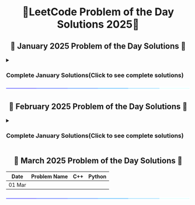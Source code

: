 <h1 align = 'center'>🚀LeetCode Problem of the Day Solutions 2025🧠</h1>

<div>
  <h2 align = 'center'>📅 January 2025 Problem of the Day Solutions 📅</h2>
  <details>
    <summary> <h3>Complete January Solutions(Click to see complete solutions)</h3></summary>
  <div align = 'center'>
  
  | Date    | Problem Name              | C++      | Python   |
  |---------|---------------------------|----------|----------|
  | 01 Jan  | Maximum Score After Splitting A String  | [Solution](https://github.com/prakharmishra2002/Leet-Code-POTD/blob/main/January%202025/01.cpp) | [Solution](https://github.com/prakharmishra2002/Leet-Code-POTD/blob/main/January%202025/01.py) |
  | 02 Jan  | Count Vowel Strings in Ranges  | [Solution](https://github.com/prakharmishra2002/Leet-Code-POTD/blob/main/January%202025/02.cpp) | [Solution](https://github.com/prakharmishra2002/Leet-Code-POTD/blob/main/January%202025/02.py) |
  | 03 Jan  | Number Of Ways To Split Array  | [Solution](https://github.com/prakharmishra2002/Leet-Code-POTD/blob/main/January%202025/03.cpp) | [Solution](https://github.com/prakharmishra2002/Leet-Code-POTD/blob/main/January%202025/03.py) |
  | 04 Jan  | Unique Length-3 Palindromic Subsequences  | [Solution](https://github.com/prakharmishra2002/Leet-Code-POTD/blob/main/January%202025/04.cpp) | [Solution](https://github.com/prakharmishra2002/Leet-Code-POTD/blob/main/January%202025/04.py) |
  | 05 Jan  | Shifting Letters II  | [Solution](https://github.com/prakharmishra2002/Leet-Code-POTD/blob/main/January%202025/05.cpp) | [Solution](https://github.com/prakharmishra2002/Leet-Code-POTD/blob/main/January%202025/05.py) |
  | 06 Jan  | Minimum Number of Operations to Move All Balls to Each Box  | [Solution](https://github.com/prakharmishra2002/Leet-Code-POTD/blob/main/January%202025/06.cpp) | [Solution](https://github.com/prakharmishra2002/Leet-Code-POTD/blob/main/January%202025/06.py) |
  | 07 Jan  | String Matching in an Array  | [Solution](https://github.com/prakharmishra2002/Leet-Code-POTD/blob/main/January%202025/07.cpp) | [Solution](https://github.com/prakharmishra2002/Leet-Code-POTD/blob/main/January%202025/07.py) |
  | 08 Jan  | Count Prefix and Suffix Pairs I  | [Solution](https://github.com/prakharmishra2002/Leet-Code-POTD/blob/main/January%202025/08.cpp) | [Solution](https://github.com/prakharmishra2002/Leet-Code-POTD/blob/main/January%202025/08.py) |
  | 09 Jan  | Counting Words With a Given Prefix  | [Solution](https://github.com/prakharmishra2002/Leet-Code-POTD/blob/main/January%202025/09.cpp) | [Solution](https://github.com/prakharmishra2002/Leet-Code-POTD/blob/main/January%202025/09.py) |
  | 10 Jan  | Word Subsets  | [Solution](https://github.com/prakharmishra2002/Leet-Code-POTD/blob/main/January%202025/10.cpp) | [Solution](https://github.com/prakharmishra2002/Leet-Code-POTD/blob/main/January%202025/10.py) |
  | 11 Jan  | Construct K Palindrome Strings  | [Solution](https://github.com/prakharmishra2002/Leet-Code-POTD/blob/main/January%202025/11.cpp) | [Solution](https://github.com/prakharmishra2002/Leet-Code-POTD/blob/main/January%202025/11.py) |
  | 13 Jan  | Minimum Length of String After Operations  | [Solution](https://github.com/prakharmishra2002/Leet-Code-POTD/blob/main/January%202025/13.cpp) | [Solution](https://github.com/prakharmishra2002/Leet-Code-POTD/blob/main/January%202025/13.py) |
  | 15 Jan  | Minimize XOR  | [Solution](https://github.com/prakharmishra2002/Leet-Code-POTD/blob/main/January%202025/15.cpp) | [Solution](https://github.com/prakharmishra2002/Leet-Code-POTD/blob/main/January%202025/15.py) |
  | 16 Jan  | Bitwise XOR of All Pairings  | [Solution](https://github.com/prakharmishra2002/Leet-Code-POTD/blob/main/January%202025/16.cpp) | [Solution](https://github.com/prakharmishra2002/Leet-Code-POTD/blob/main/January%202025/16.py) |
  | 17 Jan  | Neighboring Bitwise XOR | [Solution](https://github.com/prakharmishra2002/Leet-Code-POTD/blob/main/January%202025/17.cpp) | [Solution](https://github.com/prakharmishra2002/Leet-Code-POTD/blob/main/January%202025/17.py) |
  | 18 Jan  | Minimum Cost to Make at Least One Valid Path in a Grid | [Solution](https://github.com/prakharmishra2002/Leet-Code-POTD/blob/main/January%202025/18.cpp) | [Solution](https://github.com/prakharmishra2002/Leet-Code-POTD/blob/main/January%202025/18.py) |
  | 19 Jan  | Trapping Rain Water II | [Solution](https://github.com/prakharmishra2002/Leet-Code-POTD/blob/main/January%202025/19.cpp) | [Solution](https://github.com/prakharmishra2002/Leet-Code-POTD/blob/main/January%202025/19.py) |
  | 20 Jan  | First Completely Painted Row or Column | [Solution](https://github.com/prakharmishra2002/Leet-Code-POTD/blob/main/January%202025/20.cpp) | [Solution](https://github.com/prakharmishra2002/Leet-Code-POTD/blob/main/January%202025/20.py) |
  | 21 Jan  | Grid Game | [Solution](https://github.com/prakharmishra2002/Leet-Code-POTD/blob/main/January%202025/21.cpp) | [Solution](https://github.com/prakharmishra2002/Leet-Code-POTD/blob/main/January%202025/21.py) |
  | 22 Jan  | Map of Highest Peak | [Solution](https://github.com/prakharmishra2002/Leet-Code-POTD/blob/main/January%202025/22.cpp) | [Solution](https://github.com/prakharmishra2002/Leet-Code-POTD/blob/main/January%202025/22.py) |
  | 23 Jan  | Count Servers that Communicate | [Solution](https://github.com/prakharmishra2002/Leet-Code-POTD/blob/main/January%202025/23.cpp) | [Solution](https://github.com/prakharmishra2002/Leet-Code-POTD/blob/main/January%202025/23.py) |
  | 24 Jan  | Find Eventual Safe States | [Solution](https://github.com/prakharmishra2002/Leet-Code-POTD/blob/main/January%202025/24.cpp) | [Solution](https://github.com/prakharmishra2002/Leet-Code-POTD/blob/main/January%202025/24.py) |
  | 25 Jan  | Make Lexicographically Smallest Array by Swapping Elements | [Solution](https://github.com/prakharmishra2002/Leet-Code-POTD/blob/main/January%202025/25.cpp) | [Solution](https://github.com/prakharmishra2002/Leet-Code-POTD/blob/main/January%202025/25.py) |
  | 26 Jan  | Maximum Employees to Be Invited to a Meeting | [Solution](https://github.com/prakharmishra2002/Leet-Code-POTD/blob/main/January%202025/26.cpp) | [Solution](https://github.com/prakharmishra2002/Leet-Code-POTD/blob/main/January%202025/26.py) |
  | 27 Jan  | Course Schedule IV | [Solution](https://github.com/prakharmishra2002/Leet-Code-POTD/blob/main/January%202025/27.cpp) | [Solution](https://github.com/prakharmishra2002/Leet-Code-POTD/blob/main/January%202025/27.py) |
  | 28 Jan  | Maximum Number of Fish in a Grid | [Solution](https://github.com/prakharmishra2002/Leet-Code-POTD/blob/main/January%202025/28.cpp) | [Solution](https://github.com/prakharmishra2002/Leet-Code-POTD/blob/main/January%202025/28.py) |
  | 29 Jan  | Redundant Connection | [Solution](https://github.com/prakharmishra2002/Leet-Code-POTD/blob/main/January%202025/29.cpp) | [Solution](https://github.com/prakharmishra2002/Leet-Code-POTD/blob/main/January%202025/29.py) |
  | 30 Jan  | Divide Nodes Into the Maximum Number of Groups | [Solution](https://github.com/prakharmishra2002/Leet-Code-POTD/blob/main/January%202025/30.cpp) | [Solution](https://github.com/prakharmishra2002/Leet-Code-POTD/blob/main/January%202025/30.py) |
  | 31 Jan  | Making A Large Island | [Solution](https://github.com/prakharmishra2002/Leet-Code-POTD/blob/main/January%202025/31.cpp) | [Solution](https://github.com/prakharmishra2002/Leet-Code-POTD/blob/main/January%202025/31.py) |

  </div>
  </details>
  <img align="center" src="https://github.com/prakharmishra2002/Leet-Code-POTD-Solutions/blob/main/SparkleLine.gif" alt="Coding" height="10">
</div>


<div style="margin-top: 20px;">
  <h2 align = 'center'>📅 February 2025 Problem of the Day Solutions 📅</h2>
    <details>
    <summary> <h3>Complete January Solutions(Click to see complete solutions)</h3></summary>
      
  <div align = 'center'>
    
  | Date    | Problem Name              | C++      | Python   |
  |---------|---------------------------|----------|----------|
  | 01 Feb  | Special Array I | [Solution](https://github.com/prakharmishra2002/Leet-Code-POTD-Solutions/blob/main/Februrary%202025/01.cpp) | [Solution](https://github.com/prakharmishra2002/Leet-Code-POTD-Solutions/blob/main/Februrary%202025/01.py) |
  | 02 Feb  | Check if Array Is Sorted and Rotated | [Solution](https://github.com/prakharmishra2002/Leet-Code-POTD-Solutions/blob/main/Februrary%202025/02.cpp) | [Solution](https://github.com/prakharmishra2002/Leet-Code-POTD-Solutions/blob/main/Februrary%202025/02.py) |
  | 03 Feb  | Longest Strictly Increasing or Strictly Decreasing Subarray | [Solution](https://github.com/prakharmishra2002/Leet-Code-POTD-Solutions/blob/main/Februrary%202025/03.cpp) | [Solution](https://github.com/prakharmishra2002/Leet-Code-POTD-Solutions/blob/main/Februrary%202025/03.py) |
  | 04 Feb  | Maximum Ascending Subarray Sum | [Solution](https://github.com/prakharmishra2002/Leet-Code-POTD-Solutions/blob/main/Februrary%202025/04.cpp) | [Solution](https://github.com/prakharmishra2002/Leet-Code-POTD-Solutions/blob/main/Februrary%202025/04.py) |
  | 05 Feb  | Check if One String Swap Can Make Strings Equal | [Solution](https://github.com/prakharmishra2002/Leet-Code-POTD-Solutions/blob/main/Februrary%202025/05.cpp) | [Solution](https://github.com/prakharmishra2002/Leet-Code-POTD-Solutions/blob/main/Februrary%202025/05.py) |
  | 06 Feb  | Tuple with Same Product | [Solution](https://github.com/prakharmishra2002/Leet-Code-POTD-Solutions/blob/main/Februrary%202025/06.cpp) | [Solution](https://github.com/prakharmishra2002/Leet-Code-POTD-Solutions/blob/main/Februrary%202025/06.py) |
  | 07 Feb  | Find the Number of Distinct Colors Among the Balls | [Solution](https://github.com/prakharmishra2002/Leet-Code-POTD-Solutions/blob/main/Februrary%202025/07.cpp) | [Solution](https://github.com/prakharmishra2002/Leet-Code-POTD-Solutions/blob/main/Februrary%202025/07.py) |
  | 08 Feb  | Design a Number Container System | [Solution](https://github.com/prakharmishra2002/Leet-Code-POTD-Solutions/blob/main/Februrary%202025/08.cpp) | [Solution](https://github.com/prakharmishra2002/Leet-Code-POTD-Solutions/blob/main/Februrary%202025/08.py) |
  | 09 Feb  | Count Number of Bad Pairs | [Solution](https://github.com/prakharmishra2002/Leet-Code-POTD-Solutions/blob/main/Februrary%202025/09.cpp) | [Solution](https://github.com/prakharmishra2002/Leet-Code-POTD-Solutions/blob/main/Februrary%202025/09.py) |
  | 10 Feb  | Clear Digits | [Solution](https://github.com/prakharmishra2002/Leet-Code-POTD-Solutions/blob/main/Februrary%202025/10.cpp) | [Solution](https://github.com/prakharmishra2002/Leet-Code-POTD-Solutions/blob/main/Februrary%202025/10.py) |
  | 11 Feb  | Remove All Occurrences of a Substring | [Solution](https://github.com/prakharmishra2002/Leet-Code-POTD-Solutions/blob/main/Februrary%202025/11.cpp) | [Solution](https://github.com/prakharmishra2002/Leet-Code-POTD-Solutions/blob/main/Februrary%202025/11.py) |
  | 12 Feb  | Max Sum of a Pair With Equal Sum of Digits | [Solution](https://github.com/prakharmishra2002/Leet-Code-POTD-Solutions/blob/main/Februrary%202025/12.cpp) | [Solution](https://github.com/prakharmishra2002/Leet-Code-POTD-Solutions/blob/main/Februrary%202025/12.py) |
  | 13 Feb  | Minimum Operations to Exceed Threshold Value II | [Solution](https://github.com/prakharmishra2002/Leet-Code-POTD-Solutions/blob/main/Februrary%202025/13.cpp) | [Solution](https://github.com/prakharmishra2002/Leet-Code-POTD-Solutions/blob/main/Februrary%202025/13.py) |
  | 14 Feb  | Product of the Last K Numbers | [Solution](https://github.com/prakharmishra2002/Leet-Code-POTD-Solutions/blob/main/Februrary%202025/14.cpp) | [Solution](https://github.com/prakharmishra2002/Leet-Code-POTD-Solutions/blob/main/Februrary%202025/14.py) |
  | 15 Feb  | Find the Punishment Number of an Integer | [Solution](https://github.com/prakharmishra2002/Leet-Code-POTD-Solutions/blob/main/Februrary%202025/15.cpp) | [Solution](https://github.com/prakharmishra2002/Leet-Code-POTD-Solutions/blob/main/Februrary%202025/15.py) |
  | 16 Feb  | Construct the Lexicographically Largest Valid Sequence | [Solution](https://github.com/prakharmishra2002/Leet-Code-POTD-Solutions/blob/main/Februrary%202025/16.cpp) | [Solution](https://github.com/prakharmishra2002/Leet-Code-POTD-Solutions/blob/main/Februrary%202025/16.py) |
  | 18 Feb  | Construct Smallest Number From DI String | [Solution](https://github.com/prakharmishra2002/Leet-Code-POTD-Solutions/blob/main/Februrary%202025/18.cpp) | [Solution](https://github.com/prakharmishra2002/Leet-Code-POTD-Solutions/blob/main/Februrary%202025/18.py) |
  | 19 Feb | The k-th Lexicographical String of All Happy Strings of Length n | [Solution](https://github.com/prakharmishra2002/Leet-Code-POTD-Solutions/blob/main/Februrary%202025/19.cpp) | [Solution](https://github.com/prakharmishra2002/Leet-Code-POTD-Solutions/blob/main/Februrary%202025/19.py) |
  | 20 Feb | Find Unique Binary String | [Solution](https://github.com/prakharmishra2002/Leet-Code-POTD-Solutions/blob/main/Februrary%202025/20.cpp) | [Solution](https://github.com/prakharmishra2002/Leet-Code-POTD-Solutions/blob/main/Februrary%202025/20.py) |
  | 21 Feb | Find Elements in a Contaminated Binary Tree | [Solution](https://github.com/prakharmishra2002/Leet-Code-POTD-Solutions/blob/main/Februrary%202025/21.cpp) | [Solution](https://github.com/prakharmishra2002/Leet-Code-POTD-Solutions/blob/main/Februrary%202025/21.py) |
  | 22 Feb | Recover a Tree From Preorder Traversal | [Solution](https://github.com/prakharmishra2002/Leet-Code-POTD-Solutions/blob/main/Februrary%202025/22.cpp) | [Solution](https://github.com/prakharmishra2002/Leet-Code-POTD-Solutions/blob/main/Februrary%202025/22.py) |
  | 23 Feb | Construct Binary Tree from Preorder and Postorder Traversal | [Solution](https://github.com/prakharmishra2002/Leet-Code-POTD-Solutions/blob/main/Februrary%202025/23.cpp) | [Solution](https://github.com/prakharmishra2002/Leet-Code-POTD-Solutions/blob/main/Februrary%202025/23.py) |
  | 24 Feb | Most Profitable Path in a Tree | [Solution](https://github.com/prakharmishra2002/Leet-Code-POTD-Solutions/blob/main/Februrary%202025/24.cpp) | [Solution](https://github.com/prakharmishra2002/Leet-Code-POTD-Solutions/blob/main/Februrary%202025/24.py) |
  | 25 Feb | Number of Sub-arrays With Odd Sum | [Solution](https://github.com/prakharmishra2002/Leet-Code-POTD-Solutions/blob/main/Februrary%202025/25.cpp) | [Solution](https://github.com/prakharmishra2002/Leet-Code-POTD-Solutions/blob/main/Februrary%202025/25.py) |
  | 26 Feb | Maximum Absolute Sum of Any Subarray | [Solution](https://github.com/prakharmishra2002/Leet-Code-POTD-Solutions/blob/main/Februrary%202025/26.cpp) | [Solution](https://github.com/prakharmishra2002/Leet-Code-POTD-Solutions/blob/main/Februrary%202025/26.py) |
  | 27 Feb | Length of Longest Fibonacci Subsequence | [Solution](https://github.com/prakharmishra2002/Leet-Code-POTD-Solutions/blob/main/Februrary%202025/27.cpp) | [Solution](https://github.com/prakharmishra2002/Leet-Code-POTD-Solutions/blob/main/Februrary%202025/27.py) |
  | 28 Feb | Shortest Common Supersequence  | [Solution](https://github.com/prakharmishra2002/Leet-Code-POTD-Solutions/blob/main/Februrary%202025/28.cpp) | [Solution](https://github.com/prakharmishra2002/Leet-Code-POTD-Solutions/blob/main/Februrary%202025/28.py) |
  
  </div> 
    <details>
  <img align="center" src="https://github.com/prakharmishra2002/Leet-Code-POTD-Solutions/blob/main/SparkleLine.gif" alt="Coding" height="10">
</div>


<div style="margin-top: 20px;">
  <h2 align = 'center'>📅 March 2025 Problem of the Day Solutions 📅</h2>

  
  <div align = 'center'>
    
  | Date    | Problem Name              | C++      | Python   |
  |---------|---------------------------|----------|----------|
  | 01 Mar  |  |  |  |
  
  </div>  

  <img align="center" src="https://github.com/prakharmishra2002/Leet-Code-POTD-Solutions/blob/main/SparkleLine.gif" alt="Coding" height="10">
</div>
